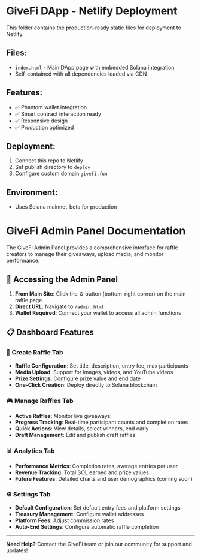 # GiveFi DApp - Netlify Deployment

This folder contains the production-ready static files for deployment to Netlify.

## Files:
- `index.html` - Main DApp page with embedded Solana integration
- Self-contained with all dependencies loaded via CDN

## Features:
- ✅ Phantom wallet integration
- ✅ Smart contract interaction ready
- ✅ Responsive design
- ✅ Production optimized

## Deployment:
1. Connect this repo to Netlify
2. Set publish directory to `deploy`
3. Configure custom domain `givefi.fun`

## Environment:
- Uses Solana mainnet-beta for production
# GiveFi Admin Panel Documentation

The GiveFi Admin Panel provides a comprehensive interface for raffle creators to manage their giveaways, upload media, and monitor performance.

## 🚀 Accessing the Admin Panel

1. **From Main Site**: Click the ⚙️ button (bottom-right corner) on the main raffle page
2. **Direct URL**: Navigate to `/admin.html`
3. **Wallet Required**: Connect your wallet to access all admin functions

## 📋 Dashboard Features

### 🎯 **Create Raffle Tab**
- **Raffle Configuration**: Set title, description, entry fee, max participants
- **Media Upload**: Support for images, videos, and YouTube videos
- **Prize Settings**: Configure prize value and end date
- **One-Click Creation**: Deploy directly to Solana blockchain

### 🎮 **Manage Raffles Tab**
- **Active Raffles**: Monitor live giveaways
- **Progress Tracking**: Real-time participant counts and completion rates
- **Quick Actions**: View details, select winners, end early
- **Draft Management**: Edit and publish draft raffles

### 📊 **Analytics Tab**
- **Performance Metrics**: Completion rates, average entries per user
- **Revenue Tracking**: Total SOL earned and prize values
- **Future Features**: Detailed charts and user demographics (coming soon)

### ⚙️ **Settings Tab**
- **Default Configuration**: Set default entry fees and platform settings
- **Treasury Management**: Configure wallet addresses
- **Platform Fees**: Adjust commission rates
- **Auto-End Settings**: Configure automatic raffle completion

---

**Need Help?** Contact the GiveFi team or join our community for support and updates!
